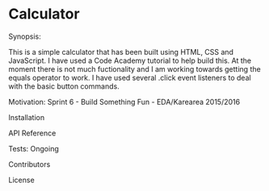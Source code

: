 # Calculator

Synopsis:

This is a simple calculator that has been built using HTML, CSS and JavaScript.
I have used a Code Academy tutorial to help build this. At the moment there is not much fuctionality and I am working towards getting the equals operator to work. I have used several .click event listeners to deal with the basic button commands.

Motivation:
Sprint 6 - Build Something Fun - EDA/Karearea 2015/2016 

Installation


API Reference

Tests:
Ongoing

Contributors

License
